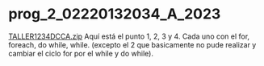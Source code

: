 # prog_2_02220132034_A_2023


[TALLER1234DCCA.zip](https://github.com/DeiverDC/prog_2_02220132034_A_2023/files/10762149/TALLER1234DCCA.zip)
Aquí está el punto 1, 2, 3 y 4. Cada uno con el for, foreach, do while, while. (excepto el 2 que basicamente no pude realizar y cambiar el ciclo for por el while y do while).
